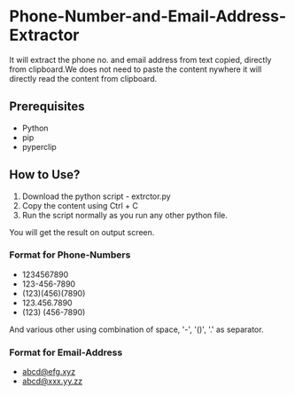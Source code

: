 # Phone-Number-and-Email-Address-Extractor
It will extract the phone no. and email address from text copied, directly from clipboard.We does not need to paste the content nywhere it will directly read the content from clipboard.

## Prerequisites
- Python
- pip
- pyperclip

## How to Use?
1. Download the python script - extrctor.py
2. Copy the content using Ctrl + C 
3. Run the script normally as you run any other python file.

 
You will get the result on output screen.

### Format for Phone-Numbers
- 1234567890
- 123-456-7890
- (123)(456)(7890)
- 123.456.7890
- (123) (456-7890)

And various other using combination of space, '-', '()', '.' as separator.

### Format for Email-Address
- abcd@efg.xyz
- abcd@xxx.yy.zz





